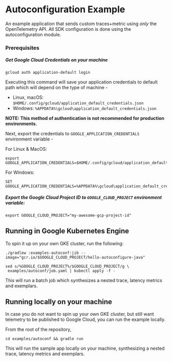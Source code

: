 # Autoconfiguration Example

An example application that sends custom traces+metric using *only* the OpenTelemetry API.  All SDK configuration is done using the autoconfiguration module.

### Prerequisites

##### Get Google Cloud Credentials on your machine

```shell
gcloud auth application-default login
```
Executing this command will save your application credentials to default path which will depend on the type of machine -
- Linux, macOS: `$HOME/.config/gcloud/application_default_credentials.json`
- Windows: `%APPDATA%\gcloud\application_default_credentials.json`

**NOTE: This method of authentication is not recommended for production environments.**

Next, export the credentials to `GOOGLE_APPLICATION_CREDENTIALS` environment variable -

For Linux & MacOS:
```shell
export GOOGLE_APPLICATION_CREDENTIALS=$HOME/.config/gcloud/application_default_credentials.json
```

For Windows:
```shell
SET GOOGLE_APPLICATION_CREDENTIALS=%APPDATA%\gcloud\application_default_credentials.json
```

##### Export the Google Cloud Project ID to `GOOGLE_CLOUD_PROJECT` environment variable:

```shell
export GOOGLE_CLOUD_PROJECT="my-awesome-gcp-project-id"
```

## Running in Google Kubernetes Engine

To spin it up on your own GKE cluster, run the following:
```
./gradlew :examples-autoconf:jib --image="gcr.io/$GOOGLE_CLOUD_PROJECT/hello-autoconfigure-java"

sed s/%GOOGLE_CLOUD_PROJECT%/$GOOGLE_CLOUD_PROJECT/g \
 examples/autoconf/job.yaml | kubectl apply -f -
```

This will run a batch job which synthesizes a nested trace, latency metrics and exemplars.

## Running locally on your machine

In case you do not want to spin up your own GKE cluster, but still want telemetry to be published to Google Cloud, you can run the example locally.

From the root of the repository,
```shell
cd examples/autoconf && gradle run
```

This will run the sample app locally on your machine, synthesizing a nested trace, latency metrics and exemplars.
